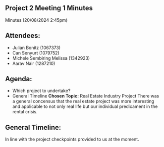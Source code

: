 ## Project 2 Meeting 1 Minutes
Minutes (20/08/2024 2:45pm)
## Attendees:
- Julian Bonitz (1067373)
- Can Senyurt (1079752)
- Michele Sembiring Melissa (1342923)
- Aarav Nair (1287210)
## Agenda:
- Which project to undertake?
- General Timeline
**Chosen Topic:** Real Estate Industry Project
There was a general concensus that the real estate project was more interesting and applicable to not
only real life but our individual predicament in the rental crisis.
## General Timeline:
In line with the project checkpoints provided to us at the moment.
